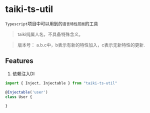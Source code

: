 # taiki-ts-util
`Typescript`项目中可以用到的`语言特性层面`的工具

> taiki纯属人名，不具备特殊含义。

> 版本号： a.b.c中，b表示有新的特性加入，c表示无新特性的更新.

## Features
1. 依赖注入DI
```typescript
import { Inject, Injectable } from "taiki-ts-util"

@Injectable('user')
class User {
  
}
```
